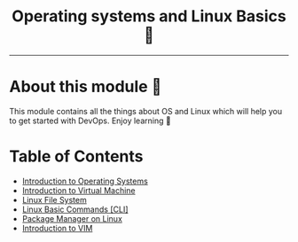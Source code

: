 <h1 align="center">Operating systems and Linux Basics 🐧</h1>
<hr>

# About this module 👀

This module contains all the things about OS and Linux which will help you to get started with DevOps. Enjoy learning 🙌
# Table of Contents

- [Introduction to Operating Systems](Intro-to-OpeSys.md)
- [Introduction to Virtual Machine](Intro-to-vm.md)
- [Linux File System](Linux-file-sys.md)
- [Linux Basic Commands [CLI]](Basic-commands.md)
- [Package Manager on Linux](Package-manager.md)
- [Introduction to VIM](vim.md)